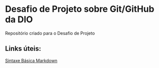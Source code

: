 # Desafio de Projeto sobre Git/GitHub da DIO 
Repositório criado para o Desafio de Projeto

## Links úteis:
[Sintaxe Básica Markdown](https://www.markdownguide.org/basic-syntax/)
